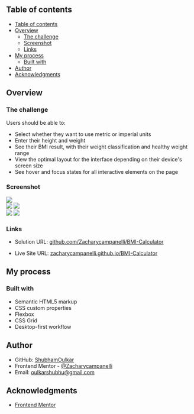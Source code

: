 ## Table of contents

- [Table of contents](#table-of-contents)
- [Overview](#overview)
  - [The challenge](#the-challenge)
  - [Screenshot](#screenshot)
  - [Links](#links)
- [My process](#my-process)
  - [Built with](#built-with)
- [Author](#author)
- [Acknowledgments](#acknowledgments)

## Overview

### The challenge

Users should be able to:

- Select whether they want to use metric or imperial units
- Enter their height and weight
- See their BMI result, with their weight classification and healthy weight range
- View the optimal layout for the interface depending on their device's screen size
- See hover and focus states for all interactive elements on the page

### Screenshot

![](./public/Desktop.jpg)  
![](./public/Tablet-1.png)
![](./public/Tablet-2.png)  
![](./public/Mobile-1.png)
![](./public/Mobile-2.png)

### Links

- Solution URL: [github.com/Zacharycampanelli/BMI-Calculator](https://github.com/ShubhamOulkar/BMI-calculator)

- Live Site URL: [zacharycampanelli.github.io/BMI-Calculator](https://zacharycampanelli.github.io/BMI-Calculator/)

## My process

### Built with

- Semantic HTML5 markup
- CSS custom properties
- Flexbox
- CSS Grid
- Desktop-first workflow

## Author

- GitHub: [ShubhamOulkar](https://github.com/ShubhamOulkar)
- Frontend Mentor - [@Zacharycampanelli](https://www.frontendmentor.io/profile/ShubhamOulkar)
- Email: [oulkarshubhu@gmail.com](mailto:oulkarshubhu@gmail.com)

## Acknowledgments

- [Frontend Mentor](https://www.frontendmentor.io)

